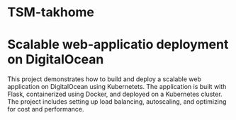 # TSM-takhome

# Scalable web-applicatio deployment on DigitalOcean
This project demonstrates how to build and deploy a scalable web application on DigitalOcean using Kubernetets. The application is built with Flask, containerized using Docker, and deployed on a Kubernetes cluster. The project includes setting up load balancing, autoscaling, and optimizing for cost and performance. 
